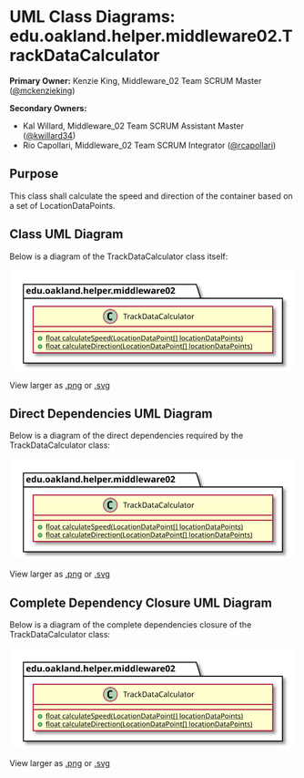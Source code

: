 # UML Class Diagrams: edu.oakland.helper.middleware02.TrackDataCalculator

**Primary Owner:** Kenzie King, Middleware_02 Team SCRUM Master ([@mckenzieking](https://github.com/mckenzieking/))

**Secondary Owners:**

- Kal Willard, Middleware_02 Team SCRUM Assistant Master ([@kwillard34](https://github.com/kwillard34/))
- Rio Capollari, Middleware_02 Team SCRUM Integrator ([@rcapollari](https://github.com/rcapollari/))

## Purpose

This class shall calculate the speed and direction of the container based on a set of LocationDataPoints.

## Class UML Diagram

Below is a diagram of the TrackDataCalculator class itself:

![TrackDataCalculator](./TrackDataCalculator.svg)

View larger as [.png](./TrackDataCalculator.png) or [.svg](./TrackDataCalculator.svg)

## Direct Dependencies UML Diagram

Below is a diagram of the direct dependencies required by the TrackDataCalculator class:

![TrackDataCalculator Direct Dependencies](./TrackDataCalculator_DirectDependencies.svg)

View larger as [.png](./TrackDataCalculator_DirectDependencies.png) or [.svg](./TrackDataCalculator_DirectDependencies.svg)

## Complete Dependency Closure UML Diagram

Below is a diagram of the complete dependencies closure of the TrackDataCalculator class:

![TrackDataCalculator Dependency Closure](./TrackDataCalculator_Closure.svg)

View larger as [.png](./TrackDataCalculator_Closure.png) or [.svg](./TrackDataCalculator_Closure.svg)

